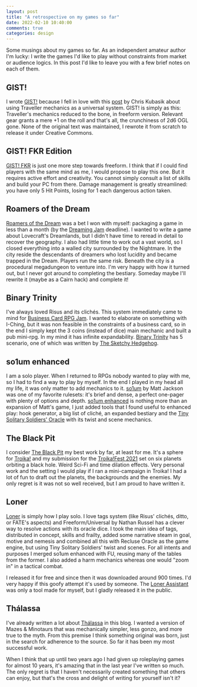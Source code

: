 ```yaml
---
layout: post
title: "A retrospective on my games so far"
date: 2022-02-10 10:40:00
comments: true
categories: design
---
```

Some musings about my games so far.
As an independent amateur author I'm lucky: I write the games I'd like to play without constraints from market or audience logics. In this post I'd like to leave you with a few brief notes on each of them.

## GIST!
I wrote [GIST!](https://zeruhur.itch.io/gist) because I fell in love with this [post](https://talestoastound.wordpress.com/2017/10/19/classic-traveller-rules-in-action-but-not-in-space/) by Chris Kubasik about using Traveller mechanics as a universal system. GIST! is simply as this: Traveller's mechanics reduced to the bone, in freeform version. Relevant gear grants a mere +1 on the roll and that's all, the crunchiness of 2d6 OGL gone. None of the original text was maintained, I rewrote it from scratch to release it under Creative Commons.

## GIST! FKR Edition
[GIST! FKR](https://zeruhur.itch.io/gist-fkr-edition) is just one more step towards freeform. I think that if I could find players with the same mind as me, I would propose to play this one. But it requires active effort and creativity. You cannot simply consult a list of skills and build your PC from there. Damage management is greatly streamlined: you have only 5 Hit Points, losing for 1 each dangerous action taken.

## Roamers of the Dream
[Roamers of the Dream](https://zeruhur.itch.io/roamers-of-the-dream) was a bet I won with myself: packaging a game in less than a month (by the [Dreaming Jam](https://itch.io/jam/dreaming-game-jam) deadline). I wanted to write a game about Lovecraft's Dreamlands, but I didn't have time to reread in detail to recover the geography.
I also had little time to work out a vast world, so I closed everything into a walled city surrounded by the Nightmare. In the city reside the descendants of dreamers who lost lucidity and became trapped in the Dream. 
Players run the same risk. Beneath the city is a procedural megadungeon to venture into. I'm very happy with how it turned out, but I never got around to completing the bestiary. Someday maybe I'll rewrite it (maybe as a Cairn hack) and complete it! 

## Binary Trinity
I've always loved Risus and its clichés. This system immediately came to mind for [Business Card RPG Jam](). I wanted to elaborate on something with I-Ching, but it was non feasible in the constraints of a business card, so in the end I simply kept the 3 coins (instead of dice) main mechanic and built a pub mini-rpg. In my mind it has infinite expandability. [Binary Trinity](https://zeruhur.itch.io/binary-trinity) has 5 scenario, one of which was written by [The Sketchy Hedgehog](https://guinevak.itch.io/).

## so1um enhanced
I am a solo player. When I returned to RPGs nobody wanted to play with me, so I had to find a way to play by myself. In the end I played in my head all my life, it was only matter to add mechanics to it. [so1um](https://mattjackson.itch.io/so1um) by Matt Jackson was one of my favorite rulesets: it's brief and dense, a perfect one-pager with plenty of options and depth. [so1um enhanced](https://zeruhur.itch.io/so1um-enhanced) is nothing more than an expansion of Matt's game, I just added tools that I found useful to enhanced play: hook generator, a big list of cliché, an expanded bestiary and the [Tiny Solitary Soldiers' Oracle](https://web.archive.org/web/20201112030804/http://tinysolitarysoldiers.blogspot.com/2012/04/solo-rpg.html) with its twist and scene mechanics.

## The Black Pit
I consider [The Black Pit](https://zeruhur.itch.io/the-black-pit) my best work by far, at least for me. It's a sphere for [Troika!](https://melsonian-arts-council.itch.io/troika-numinous-edition) and my submission for the [Troika!Fest 2021](https://itch.io/jam/troikafest-2021) set on six planets orbiting a black hole. Weird Sci-Fi and time dilation effects. Very personal work and the setting I would play if I ran a mini-campaign in Troika! I had a lot of fun to draft out the planets, the backgrounds and the enemies. My only regret is it was not so well received, but I am proud to have written it.

## Loner
[Loner](https://zeruhur.itch.io/loner) is simply how I play solo. I love tags system (like Risus' clichés, ditto, or FATE's aspects) and Freeform/Universal by Nathan Russel has a clever way to resolve actions with its oracle dice. I took the main idea of tags, distributed in concept, skills and frailty, added some narrative steam in goal, motive and nemesis and combined all this with Recluse Oracle as the game engine, but using Tiny Solitary Soldiers' twist and scenes. For all intents and purposes I merged so1um enhanced with FU, reusing many of the tables from the former. I also added a harm mechanics whereas one would "zoom in" in a tactical combat.

I released it for free and since then it was downloaded around 900 times. I'd very happy if this goofy attempt it's used by someone. The [Loner Assistant](https://zeruhur.space/loner-assistant/) was only a tool made for myself, but I gladly released it in the public. 

## Thálassa
I've already written a lot about [Thálassa](https://zeruhur.itch.io/thalassa) in this blog. I wanted a version of Mazes & Minotaurs that was mechanically simpler, less gonzo, and more true to the myth. From this premise I think something original was born, just in the search for adherence to the source. So far it has been my most successful work. 


When I think that up until two years ago I had given up roleplaying games for almost 10 years, it's amazing that in the last year I've written so much. The only regret is that I haven't necessarily created something that others can enjoy, but that's the cross and delight of writing for yourself isn't it?
